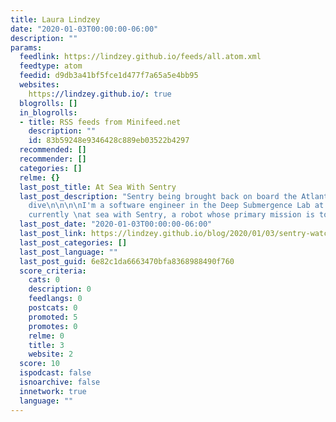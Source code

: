 ```yaml
---
title: Laura Lindzey
date: "2020-01-03T00:00:00-06:00"
description: ""
params:
  feedlink: https://lindzey.github.io/feeds/all.atom.xml
  feedtype: atom
  feedid: d9db3a41bf5fce1d477f7a65a5e4bb95
  websites:
    https://lindzey.github.io/: true
  blogrolls: []
  in_blogrolls:
  - title: RSS feeds from Minifeed.net
    description: ""
    id: 83b59248e9346428c889eb03522b4297
  recommended: []
  recommender: []
  categories: []
  relme: {}
  last_post_title: At Sea With Sentry
  last_post_description: "Sentry being brought back on board the Atlantis after a
    dive\n\n\n\nI'm a software engineer in the Deep Submergence Lab at WHOI, and I'm
    currently \nat sea with Sentry, a robot whose primary mission is to"
  last_post_date: "2020-01-03T00:00:00-06:00"
  last_post_link: https://lindzey.github.io/blog/2020/01/03/sentry-watchstanding/
  last_post_categories: []
  last_post_language: ""
  last_post_guid: 6e82c1da6663470bfa8368988490f760
  score_criteria:
    cats: 0
    description: 0
    feedlangs: 0
    postcats: 0
    promoted: 5
    promotes: 0
    relme: 0
    title: 3
    website: 2
  score: 10
  ispodcast: false
  isnoarchive: false
  innetwork: true
  language: ""
---
```


